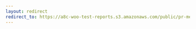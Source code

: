 ```yaml
---
layout: redirect
redirect_to: https://a8c-woo-test-reports.s3.amazonaws.com/public/pr-merge/44186/e2e/index.html
---
```

